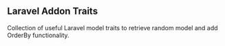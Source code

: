 ## Laravel Addon Traits

Collection of useful Laravel model traits to retrieve random model and add OrderBy functionality.
